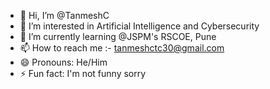 - 👋 Hi, I’m @TanmeshC
- 👀 I’m interested in Artificial Intelligence and Cybersecurity
- 🌱 I’m currently learning @JSPM's RSCOE, Pune
- 📫 How to reach me :- tanmeshctc30@gmail.com
- 😄 Pronouns: He/Him
- ⚡ Fun fact: I'm not funny sorry

<!---
TanmeshC/TanmeshC is a ✨ special ✨ repository because its `README.md` (this file) appears on your GitHub profile.
You can click the Preview link to take a look at your changes.
--->
